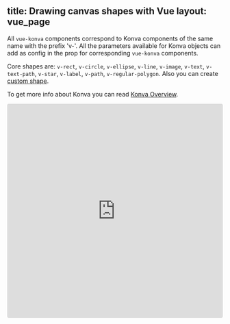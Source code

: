 title: Drawing canvas shapes with Vue
layout: vue_page
---

All `vue-konva` components correspond to Konva components of the same name with the prefix 'v-'. All the parameters available for Konva objects can add as config in the prop for corresponding `vue-konva` components.

Core shapes are: `v-rect`, `v-circle`, `v-ellipse`, `v-line`, `v-image`, `v-text`, `v-text-path`, `v-star`, `v-label`, `v-path`, `v-regular-polygon`. Also you can create [custom shape](/cn.konvajs/docs/vue/Custom_Shape.html).

To get more info about Konva you can read [Konva Overview](/cn.konvajs/docs/overview.html).

<iframe src="https://codesandbox.io/embed/github/konvajs/site/tree/master/vue-demos/shapes?hidenavigation=1&view=split&fontsize=10&module=/src/App.vue" style="width:100%; height:500px; border:0; border-radius: 4px; overflow:hidden;" sandbox="allow-modals allow-forms allow-popups allow-scripts allow-same-origin"></iframe>
